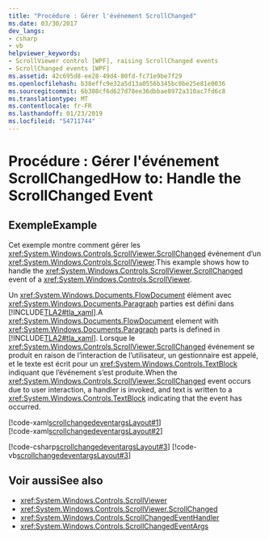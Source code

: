 ```yaml
---
title: "Procédure : Gérer l'événement ScrollChanged"
ms.date: 03/30/2017
dev_langs:
- csharp
- vb
helpviewer_keywords:
- ScrollViewer control [WPF], raising ScrollChanged events
- ScrollChanged events [WPF]
ms.assetid: 42c695d8-ee28-49d4-80fd-fc71e9be7f29
ms.openlocfilehash: b38effc9e32a5d13a0556b345bc0be25e81e0036
ms.sourcegitcommit: 6b308cf6d627d78ee36dbbae8972a310ac7fd6c8
ms.translationtype: MT
ms.contentlocale: fr-FR
ms.lasthandoff: 01/23/2019
ms.locfileid: "54711744"
---
```

# <a name="how-to-handle-the-scrollchanged-event"></a><span data-ttu-id="4d8cc-102">Procédure : Gérer l'événement ScrollChanged</span><span class="sxs-lookup"><span data-stu-id="4d8cc-102">How to: Handle the ScrollChanged Event</span></span>
## <a name="example"></a><span data-ttu-id="4d8cc-103">Exemple</span><span class="sxs-lookup"><span data-stu-id="4d8cc-103">Example</span></span>  
 <span data-ttu-id="4d8cc-104">Cet exemple montre comment gérer les <xref:System.Windows.Controls.ScrollViewer.ScrollChanged> événement d’un <xref:System.Windows.Controls.ScrollViewer>.</span><span class="sxs-lookup"><span data-stu-id="4d8cc-104">This example shows how to handle the <xref:System.Windows.Controls.ScrollViewer.ScrollChanged> event of a <xref:System.Windows.Controls.ScrollViewer>.</span></span>  
  
 <span data-ttu-id="4d8cc-105">Un <xref:System.Windows.Documents.FlowDocument> élément avec <xref:System.Windows.Documents.Paragraph> parties est défini dans [!INCLUDE[TLA2#tla_xaml](../../../../includes/tla2sharptla-xaml-md.md)].</span><span class="sxs-lookup"><span data-stu-id="4d8cc-105">A <xref:System.Windows.Documents.FlowDocument> element with <xref:System.Windows.Documents.Paragraph> parts is defined in [!INCLUDE[TLA2#tla_xaml](../../../../includes/tla2sharptla-xaml-md.md)].</span></span> <span data-ttu-id="4d8cc-106">Lorsque le <xref:System.Windows.Controls.ScrollViewer.ScrollChanged> événement se produit en raison de l’interaction de l’utilisateur, un gestionnaire est appelé, et le texte est écrit pour un <xref:System.Windows.Controls.TextBlock> indiquant que l’événement s’est produite.</span><span class="sxs-lookup"><span data-stu-id="4d8cc-106">When the <xref:System.Windows.Controls.ScrollViewer.ScrollChanged> event occurs due to user interaction, a handler is invoked, and text is written to a <xref:System.Windows.Controls.TextBlock> indicating that the event has occurred.</span></span>  
  
 [!code-xaml[scrollchangedeventargsLayout#1](../../../../samples/snippets/csharp/VS_Snippets_Wpf/scrollchangedeventargsLayout/CSharp/Window1.xaml#1)]  
[!code-xaml[scrollchangedeventargsLayout#2](../../../../samples/snippets/csharp/VS_Snippets_Wpf/scrollchangedeventargsLayout/CSharp/Window1.xaml#2)]  
  
 [!code-csharp[scrollchangedeventargsLayout#3](../../../../samples/snippets/csharp/VS_Snippets_Wpf/scrollchangedeventargsLayout/CSharp/Window1.xaml.cs#3)]
 [!code-vb[scrollchangedeventargsLayout#3](../../../../samples/snippets/visualbasic/VS_Snippets_Wpf/scrollchangedeventargsLayout/VisualBasic/Window1.xaml.vb#3)]  
  
## <a name="see-also"></a><span data-ttu-id="4d8cc-107">Voir aussi</span><span class="sxs-lookup"><span data-stu-id="4d8cc-107">See also</span></span>
- <xref:System.Windows.Controls.ScrollViewer>
- <xref:System.Windows.Controls.ScrollViewer.ScrollChanged>
- <xref:System.Windows.Controls.ScrollChangedEventHandler>
- <xref:System.Windows.Controls.ScrollChangedEventArgs>
